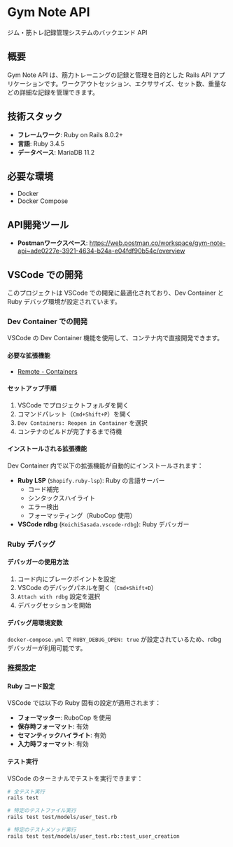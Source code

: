 # Gym Note API

ジム・筋トレ記録管理システムのバックエンド API

## 概要

Gym Note API は、筋力トレーニングの記録と管理を目的とした Rails API アプリケーションです。ワークアウトセッション、エクササイズ、セット数、重量などの詳細な記録を管理できます。

## 技術スタック

- **フレームワーク**: Ruby on Rails 8.0.2+
- **言語**: Ruby 3.4.5
- **データベース**: MariaDB 11.2

## 必要な環境

- Docker
- Docker Compose

## API開発ツール

- **Postmanワークスペース**: https://web.postman.co/workspace/gym-note-api~ade0227e-3921-4634-b24a-e04fdf90b54c/overview

## VSCode での開発

このプロジェクトは VSCode での開発に最適化されており、Dev Container と Ruby デバッグ環境が設定されています。

### Dev Container での開発

VSCode の Dev Container 機能を使用して、コンテナ内で直接開発できます。

#### 必要な拡張機能

- [Remote - Containers](https://marketplace.visualstudio.com/items?itemName=ms-vscode-remote.remote-containers)

#### セットアップ手順

1. VSCode でプロジェクトフォルダを開く
2. コマンドパレット（`Cmd+Shift+P`）を開く
3. `Dev Containers: Reopen in Container` を選択
4. コンテナのビルドが完了するまで待機

#### インストールされる拡張機能

Dev Container 内で以下の拡張機能が自動的にインストールされます：

- **Ruby LSP** (`Shopify.ruby-lsp`): Ruby の言語サーバー
  - コード補完
  - シンタックスハイライト
  - エラー検出
  - フォーマッティング（RuboCop 使用）
- **VSCode rdbg** (`KoichiSasada.vscode-rdbg`): Ruby デバッガー

### Ruby デバッグ

#### デバッガーの使用方法

1. コード内にブレークポイントを設定
2. VSCode のデバッグパネルを開く（`Cmd+Shift+D`）
3. `Attach with rdbg` 設定を選択
4. デバッグセッションを開始

#### デバッグ用環境変数

`docker-compose.yml` で `RUBY_DEBUG_OPEN: true` が設定されているため、rdbg デバッガーが利用可能です。

### 推奨設定

#### Ruby コード設定

VSCode では以下の Ruby 固有の設定が適用されます：

- **フォーマッター**: RuboCop を使用
- **保存時フォーマット**: 有効
- **セマンティックハイライト**: 有効
- **入力時フォーマット**: 有効

#### テスト実行

VSCode のターミナルでテストを実行できます：

```bash
# 全テスト実行
rails test

# 特定のテストファイル実行
rails test test/models/user_test.rb

# 特定のテストメソッド実行
rails test test/models/user_test.rb::test_user_creation
```
